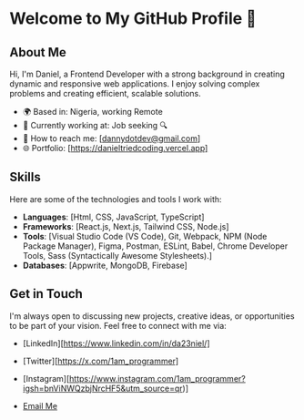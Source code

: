 # Welcome to My GitHub Profile 👋

## About Me
  Hi, I'm Daniel, a Frontend Developer with a strong background in creating dynamic and responsive web applications. I enjoy solving complex problems and creating efficient, scalable solutions.


- 🌍 Based in: Nigeria, working Remote
- 💼 Currently working at: Job seeking 🔍
- 📧 How to reach me: [dannydotdev@gmail.com]
- 🌐 Portfolio: [https://danieltriedcoding.vercel.app]

## Skills
Here are some of the technologies and tools I work with:

- **Languages**: [Html, CSS, JavaScript, TypeScript]
- **Frameworks**: [React.js, Next.js, Tailwind CSS, Node.js]
- **Tools**: [Visual Studio Code (VS Code), Git, Webpack, NPM (Node Package Manager), Figma, Postman, ESLint, Babel, Chrome Developer Tools, Sass (Syntactically Awesome Stylesheets).]
- **Databases**: [Appwrite, MongoDB, Firebase]



## Get in Touch
I'm always open to discussing new projects, creative ideas, or opportunities to be part of your vision. Feel free to connect with me via:

- [LinkedIn][https://www.linkedin.com/in/da23niel/]
- [Twitter][https://x.com/1am_programmer]
- [Instagram][https://www.instagram.com/1am_programmer?igsh=bnViNWQzbjNrcHF5&utm_source=qr)]

- [Email Me](mailto:dannydotdev@gmail.com)
